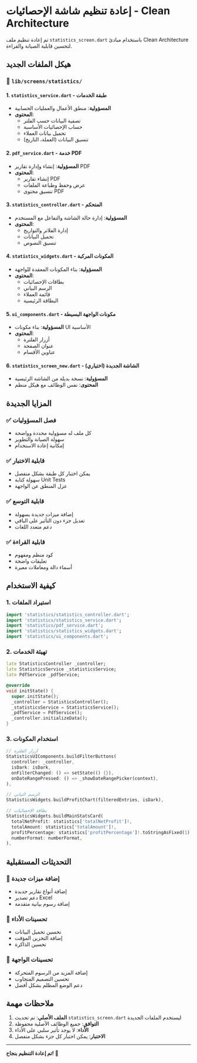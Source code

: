 # إعادة تنظيم شاشة الإحصائيات - Clean Architecture

تم إعادة تنظيم ملف `statistics_screen.dart` باستخدام مبادئ Clean Architecture لتحسين قابلية الصيانة والقراءة.

## هيكل الملفات الجديد

### 📁 `lib/screens/statistics/`

#### 1. **`statistics_service.dart`** - طبقة الخدمات
- **المسؤولية**: منطق الأعمال والعمليات الحسابية
- **المحتوى**:
  - تصفية البيانات حسب الفلتر
  - حساب الإحصائيات الأساسية
  - تحميل بيانات العملاء
  - تنسيق البيانات (العملة، التاريخ)

#### 2. **`pdf_service.dart`** - خدمة PDF
- **المسؤولية**: إنشاء وإدارة تقارير PDF
- **المحتوى**:
  - إنشاء تقارير PDF
  - عرض وحفظ وطباعة الملفات
  - تنسيق محتوى PDF

#### 3. **`statistics_controller.dart`** - المتحكم
- **المسؤولية**: إدارة حالة الشاشة والتفاعل مع المستخدم
- **المحتوى**:
  - إدارة الفلاتر والتواريخ
  - تحميل البيانات
  - تنسيق النصوص

#### 4. **`statistics_widgets.dart`** - المكونات المركبة
- **المسؤولية**: بناء المكونات المعقدة للواجهة
- **المحتوى**:
  - بطاقات الإحصائيات
  - الرسم البياني
  - قائمة العملاء
  - البطاقة الرئيسية

#### 5. **`ui_components.dart`** - مكونات الواجهة البسيطة
- **المسؤولية**: بناء مكونات UI الأساسية
- **المحتوى**:
  - أزرار الفلترة
  - عنوان الصفحة
  - عناوين الأقسام

#### 6. **`statistics_screen_new.dart`** - الشاشة الجديدة (اختياري)
- **المسؤولية**: نسخة بديلة من الشاشة الرئيسية
- **المحتوى**: نفس الوظائف مع هيكل منظم

## المزايا الجديدة

### ✅ **فصل المسؤوليات**
- كل ملف له مسؤولية محددة وواضحة
- سهولة الصيانة والتطوير
- إمكانية إعادة الاستخدام

### ✅ **قابلية الاختبار**
- يمكن اختبار كل طبقة بشكل منفصل
- سهولة كتابة Unit Tests
- عزل المنطق عن الواجهة

### ✅ **قابلية التوسع**
- إضافة ميزات جديدة بسهولة
- تعديل جزء دون التأثير على الباقي
- دعم متعدد اللغات

### ✅ **قابلية القراءة**
- كود منظم ومفهوم
- تعليقات واضحة
- أسماء دالة ومعاملات معبرة

## كيفية الاستخدام

### 1. **استيراد الملفات**
```dart
import 'statistics/statistics_controller.dart';
import 'statistics/statistics_service.dart';
import 'statistics/pdf_service.dart';
import 'statistics/statistics_widgets.dart';
import 'statistics/ui_components.dart';
```

### 2. **تهيئة الخدمات**
```dart
late StatisticsController _controller;
late StatisticsService _statisticsService;
late PdfService _pdfService;

@override
void initState() {
  super.initState();
  _controller = StatisticsController();
  _statisticsService = StatisticsService();
  _pdfService = PdfService();
  _controller.initializeData();
}
```

### 3. **استخدام المكونات**
```dart
// أزرار الفلترة
StatisticsUIComponents.buildFilterButtons(
  controller: _controller,
  isDark: isDark,
  onFilterChanged: () => setState(() {}),
  onDateRangePressed: () => _showDateRangePicker(context),
),

// الرسم البياني
StatisticsWidgets.buildProfitChart(filteredEntries, isDark),

// بطاقة الإحصائيات
StatisticsWidgets.buildMainStatsCard(
  totalNetProfit: statistics['totalNetProfit']!,
  totalAmount: statistics['totalAmount']!,
  profitPercentage: statistics['profitPercentage']!.toStringAsFixed(1),
  numberFormat: numberFormat,
),
```

## التحديثات المستقبلية

### 🔄 **إضافة ميزات جديدة**
- إضافة أنواع تقارير جديدة
- دعم تصدير Excel
- إضافة رسوم بيانية متقدمة

### 🔄 **تحسينات الأداء**
- تحسين تحميل البيانات
- إضافة التخزين المؤقت
- تحسين الذاكرة

### 🔄 **تحسينات الواجهة**
- إضافة المزيد من الرسوم المتحركة
- تحسين التصميم المتجاوب
- دعم الوضع المظلم بشكل أفضل

## ملاحظات مهمة

1. **الملف الأصلي**: تم تحديث `statistics_screen.dart` ليستخدم الملفات الجديدة
2. **التوافق**: جميع الوظائف الأصلية محفوظة
3. **الأداء**: لا يوجد تأثير سلبي على الأداء
4. **الاختبار**: يمكن اختبار كل جزء بشكل منفصل

---

**تم إعادة التنظيم بنجاح! 🎉** 